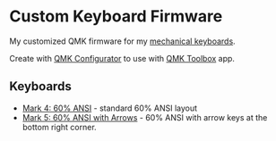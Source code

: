 # Custom Keyboard Firmware

My customized QMK firmware for my [mechanical keyboards](https://armno.in.th/2019/05/01/custom-mechanical-keyboard-build-2/).

Create with [QMK Configurator](https://config.qmk.fm) to use with [QMK Toolbox](https://github.com/qmk/qmk_toolbox) app.

## Keyboards

- [Mark 4: 60% ANSI](./dz60-ansi/readme.md) - standard 60% ANSI layout
- [Mark 5: 60% ANSI with Arrows](./dz60-ansi-arrows/readme.md) - 60% ANSI with arrow keys at the bottom right corner.